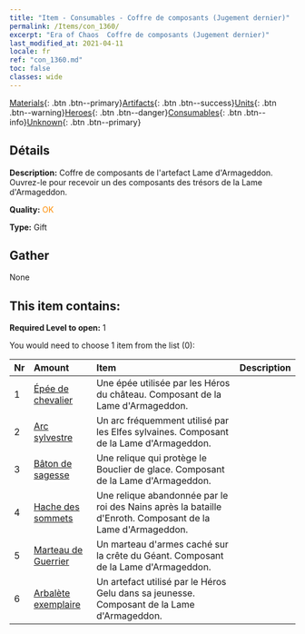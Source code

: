 ```yaml
---
title: "Item - Consumables - Coffre de composants (Jugement dernier)"
permalink: /Items/con_1360/
excerpt: "Era of Chaos  Coffre de composants (Jugement dernier)"
last_modified_at: 2021-04-11
locale: fr
ref: "con_1360.md"
toc: false
classes: wide
---
```

 [Materials](/fr/Items/){: .btn .btn--primary}[Artifacts](/fr/Items/Artifacts/){: .btn .btn--success}[Units](/fr/Items/Units/){: .btn .btn--warning}[Heroes](/fr/Items/Heroes/){: .btn .btn--danger}[Consumables](/fr/Items/Consumables/){: .btn .btn--info}[Unknown](/fr/Items/Unknown/){: .btn .btn--primary}

## Détails
 **Description:** Coffre de composants de l'artefact Lame d'Armageddon. Ouvrez-le pour recevoir un des composants des trésors de la Lame d'Armageddon.

 **Quality:** <span style="color: #FF8C00">OK</span>

 **Type:** Gift

## Gather

  None

## This item contains:

 **Required Level to open:** 1

 You would need to choose 1 item from the list (0):

  | Nr | Amount |     Item    | Description |
  |:---|:-------|:------------|:-----------:|
  | 1 | [Épée de chevalier](/fr/Items/art_166/) | Une épée utilisée par les Héros du château. Composant de la Lame d'Armageddon. | 
  | 2 | [Arc sylvestre](/fr/Items/art_167/) | Un arc fréquemment utilisé par les Elfes sylvaines. Composant de la Lame d'Armageddon. | 
  | 3 | [Bâton de sagesse](/fr/Items/art_168/) | Une relique qui protège le Bouclier de glace. Composant de la Lame d'Armageddon. | 
  | 4 | [Hache des sommets](/fr/Items/art_169/) | Une relique abandonnée par le roi des Nains après la bataille d'Enroth. Composant de la Lame d'Armageddon. | 
  | 5 | [Marteau de Guerrier](/fr/Items/art_170/) | Un marteau d'armes caché sur la crête du Géant. Composant de la Lame d'Armageddon. | 
  | 6 | [Arbalète exemplaire](/fr/Items/art_171/) | Un artefact utilisé par le Héros Gelu dans sa jeunesse. Composant de la Lame d'Armageddon. | 
